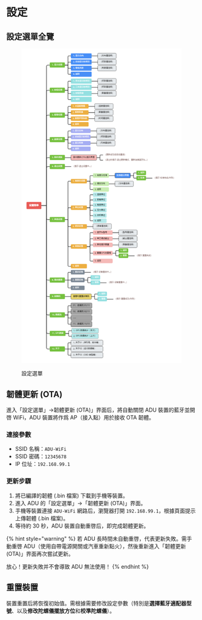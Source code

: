 # 設定

## 設定選單全覽 <a href="#setting-overview" id="setting-overview"></a>

<figure><img src=".gitbook/assets/Setting_Menu_ZH.png" alt=""><figcaption><p>設定選單</p></figcaption></figure>

## 韌體更新 (OTA) <a href="#firmware-update" id="firmware-update"></a>

進入「設定選單」→韌體更新 (OTA)」界面后，將自動關閉 ADU 裝置的藍牙並開啓 WiFi，ADU 裝置將作爲 AP（接入點）用於接收 OTA 韌體。

### 連接參數 <a href="#connection-parameters" id="connection-parameters"></a>

* SSID 名稱：`ADU-WiFi`
* SSID 密碼：`12345678`
* IP 位址：`192.168.99.1`

### 更新步驟 <a href="#update-steps" id="update-steps"></a>

1. 將已編譯的韌體 (.bin 檔案) 下載到手機等裝置。
2. 進入 ADU 的「設定選單」→「韌體更新 (OTA)」界面。
3. 手機等裝置連接 `ADU-WiFi` 網路后，瀏覽器打開 `192.168.99.1`，根據頁面提示上傳韌體 (.bin 檔案)。
4. 等待約 30 秒，ADU 裝置自動重啓后，即完成韌體更新。

{% hint style="warning" %}
若 ADU 長時間未自動重啓，代表更新失敗。需手動重啓 ADU（使用自帶電源開關或汽車重新點火），然後重新進入「韌體更新 (OTA)」界面再次嘗試更新。

放心！更新失敗并不會導致 ADU 無法使用！
{% endhint %}

## 重置裝置 <a href="#reset-device" id="reset-device"></a>

裝置重置后將恢復初始值。需根據需要修改設定參數（特別是**選擇藍牙適配器型號**、以及**修改陀螺儀擺放方位**和**校準陀螺儀**）。
